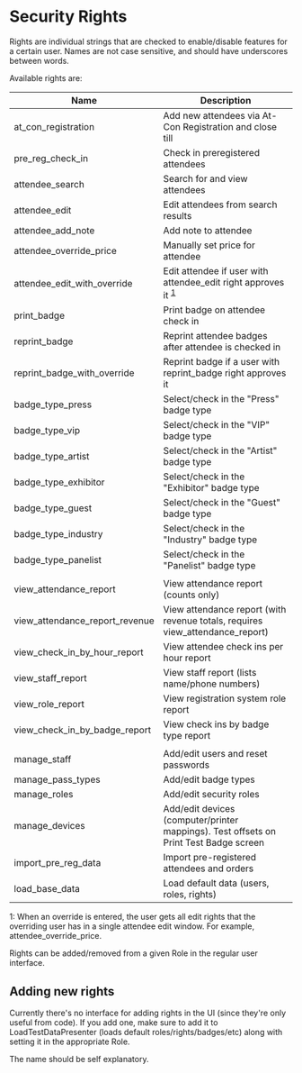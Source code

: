 Security Rights
===============

Rights are individual strings that are checked to enable/disable features for a certain user. Names are not case 
sensitive, and should have underscores between words.

Available rights are:

| Name                          | Description                                                     |
|-------------------------------|-----------------------------------------------------------------|
| at_con_registration           | Add new attendees via At-Con Registration and close till        |
| pre_reg_check_in              | Check in preregistered attendees                                |
| attendee_search               | Search for and view attendees                                   |
| attendee_edit                 | Edit attendees from search results                              |
| attendee_add_note             | Add note to attendee                                            |
| attendee_override_price       | Manually set price for attendee                                 |
| attendee_edit_with_override   | Edit attendee if user with attendee_edit right approves it <sup>[1](#footnote1)</sup>|
| print_badge                   | Print badge on attendee check in                                |
| reprint_badge                 | Reprint attendee badges after attendee is checked in            |
| reprint_badge_with_override   | Reprint badge if a user with reprint_badge right approves it    |
| badge_type_press              | Select/check in the \"Press\" badge type                        |
| badge_type_vip                | Select/check in the \"VIP\" badge type                          |
| badge_type_artist             | Select/check in the \"Artist\" badge type                       |
| badge_type_exhibitor          | Select/check in the \"Exhibitor\" badge type                    |
| badge_type_guest              | Select/check in the \"Guest\" badge type                        |
| badge_type_industry           | Select/check in the \"Industry\" badge type                     |
| badge_type_panelist           | Select/check in the \"Panelist\" badge type                     |
|                               |                                                                 |
| view_attendance_report        | View attendance report (counts only)                            |
| view_attendance_report_revenue| View attendance report (with revenue totals, requires view_attendance_report)  |
| view_check_in_by_hour_report  | View attendee check ins per hour report                         |
| view_staff_report             | View staff report (lists name/phone numbers)                    |
| view_role_report              | View registration system role report                            |
| view_check_in_by_badge_report | View check ins by badge type report                             |
|                               |                                                                 |
| manage_staff                  | Add/edit users and reset passwords                              |
| manage_pass_types             | Add/edit badge types                                            |
| manage_roles                  | Add/edit security roles                                         |
| manage_devices                | Add/edit devices (computer/printer mappings). Test offsets on Print Test Badge screen |                                         
| import_pre_reg_data           | Import pre-registered attendees and orders                      |
| load_base_data                | Load default data (users, roles, rights)                        |


<a name="footnote1">1</a>: When an override is entered, the user gets all edit rights that the overriding user has in
a single attendee edit window. For example, attendee_override_price.

Rights can be added/removed from a given Role in the regular user interface.


Adding new rights
-----------------
Currently there's no interface for adding rights in the UI (since they're only useful from code).
If you add one, make sure to add it to LoadTestDataPresenter (loads default roles/rights/badges/etc) along
with setting it in the appropriate Role. 

The name should be self explanatory.
